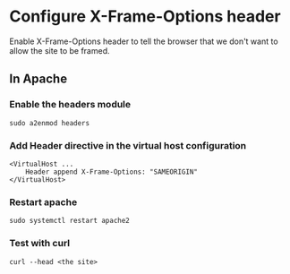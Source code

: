 # Configure X-Frame-Options header
Enable X-Frame-Options header to tell the browser that we don't want to allow the site to be framed.

## In Apache
### Enable the headers module

    sudo a2enmod headers
    
### Add Header directive in the virtual host configuration

    <VirtualHost ...
        Header append X-Frame-Options: "SAMEORIGIN"
    </VirtualHost>
    
### Restart apache

    sudo systemctl restart apache2
    
### Test with curl

    curl --head <the site>
    
